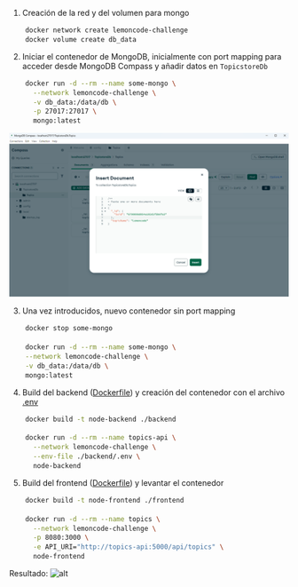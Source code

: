 
1. Creación de la red y del volumen para mongo
```bash
    docker network create lemoncode-challenge
    docker volume create db_data
```
2. Iniciar el contenedor de MongoDB, inicialmente con port mapping para acceder desde MongoDB Compass y añadir datos en `TopicstoreDb`
```bash
    docker run -d --rm --name some-mongo \
      --network lemoncode-challenge \
      -v db_data:/data/db \
      -p 27017:27017 \
      mongo:latest
```

![MongoDB Compass](mongodb.png)

3. Una vez introducidos, nuevo contenedor sin port mapping
```bash
    docker stop some-mongo

    docker run -d --rm --name some-mongo \
    --network lemoncode-challenge \
    -v db_data:/data/db \
    mongo:latest
```
4. Build del backend ([Dockerfile](backend/Dockerfile)) y creación del contenedor con el archivo [.env](backend/.env)
```bash
    docker build -t node-backend ./backend

    docker run -d --rm --name topics-api \
      --network lemoncode-challenge \
      --env-file ./backend/.env \
      node-backend
```

5. Build del frontend ([Dockerfile](frontend/Dockerfile)) y levantar el contenedor
```bash
    docker build -t node-frontend ./frontend

    docker run -d --rm --name topics \
      --network lemoncode-challenge \
      -p 8080:3000 \
      -e API_URI="http://topics-api:5000/api/topics" \
      node-frontend
```

Resultado: 
![alt](https://cdn.rdgz.dev/view/chrome_rbrMjEQaZA.png)